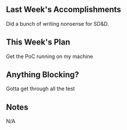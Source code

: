 ## Last Week's Accomplishments
Did a bunch of writing nonsense for SD&D.

## This Week's Plan
Get the PoC running on my machine

## Anything Blocking?
Gotta get through all the test

## Notes
N/A
